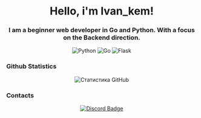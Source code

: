 <h1 align="center">Hello, i'm Ivan_kem!</h1>
<h3 align="center">I am a beginner web developer in Go and Python. With a focus on the Backend direction.</h3>

<div align="center">
  <img src="https://img.shields.io/badge/Python-3776AB?style=for-the-badge&logo=python&logoColor=white" alt="Python"/>
  <img src="https://img.shields.io/badge/Go-00ADD8?style=for-the-badge&logo=go&logoColor=white" alt="Go"/>
  <img src="https://img.shields.io/badge/Flask-000000?style=for-the-badge&logo=flask&logoColor=white" alt="Flask"/>
</div>

### Github Statistics

<div align="center">
  <img src="https://github-readme-stats.vercel.app/api?username=Ivanskem&show_icons=true&theme=blue-white" alt="Статистика GitHub"/>
</div>

### Contacts

<div align="center">
  <a href="https://discord.com/users/ВашDiscordID">
    <img src="https://img.shields.io/badge/Discord-5865F2?style=for-the-badge&logo=discord&logoColor=white" alt="Discord Badge"/>
  </a>
</div>
